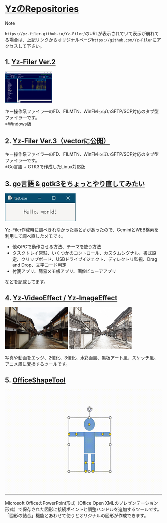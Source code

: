 # [YzのRepositories](https://github.com/Yz-Filer)  

> [!NOTE]  
> `https://yz-filer.github.io/Yz-Filer/`のURLが表示されていて表示が崩れてる場合は、上記リンクからオリジナルページ`https://github.com/Yz-Filer`にアクセスして下さい。  

## 1. [Yz-Filer Ver.2](https://github.com/Yz-Filer/Yz-Filer/blob/master/Yz-Filer.md)  

![](image/DarkNavy2.png)  

キー操作系ファイラ―のFD、FILMTN、WinFMっぽいSFTP/SCP対応のタブ型ファイラ―です。  
※Windows版  

## 2. [Yz-Filer Ver.3（vectorに公開）](https://www.vector.co.jp/soft/data/util/se523591.html)  

キー操作系ファイラ―のFD、FILMTN、WinFMっぽいSFTP/SCP対応のタブ型ファイラ―です。  
※Go言語 + GTK3で作成したLinux対応版  

## 3. [go言語 & gotk3をちょっとやり直してみたい](https://github.com/Yz-Filer/golang)  

![](https://github.com/Yz-Filer/golang/blob/main/Contents/01/image/window.jpg)  

Yz-Filer作成時に調べきれなかった事とかがあったので、GeminiとWEB検索を利用して調べ直したメモです。  

- 他のPCで動作させる方法、テーマを使う方法  
- タスクトレイ常駐、いくつかのコントロール、カスタムシグナル、書式設定、クリップボード、USBドライブイジェクト、ディレクトリ監視、Drag and Drop、文字コード判定  
- 付箋アプリ、簡易メモ帳アプリ、画像ビューアアプリ  

などを記載してます。  

## 4. [Yz-VideoEffect / Yz-ImageEffect](https://github.com/Yz-Filer/Yz-VideoEffect)  

<img src="https://github.com/Yz-Filer/Yz-VideoEffect/blob/main/image/sample/sk_kanazawa_org.jpg" width="40%" /> <img src="https://github.com/Yz-Filer/Yz-VideoEffect/blob/main/image/sample/sk_kanazawa.jpg" width="40%" />  

写真や動画をエッジ、2値化、3値化、水彩画風、黒板アート風、スケッチ風、アニメ風に変換するツールです。  

## 5. [OfficeShapeTool](https://github.com/Yz-Filer/OfficeShapeTool)  

![](https://github.com/Yz-Filer/OfficeShapeTool/blob/main/image/hdl6.gif)  

Microsoft OfficeのPowerPoint形式（Office Open XMLのプレゼンテーション形式）で保存された図形に接続ポイントと調整ハンドルを追加するツールです。  
「図形の結合」機能とあわせて使うとオリジナルの図形が作成できます。  




